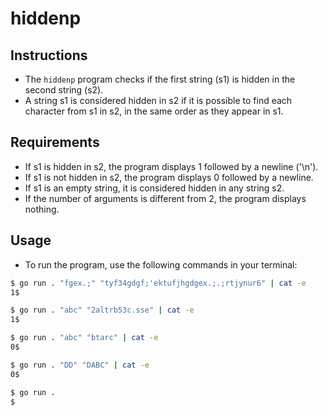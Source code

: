 # hiddenp

## Instructions

* The `hiddenp` program checks if the first string (s1) is hidden in the second string (s2). 
* A string s1 is considered hidden in s2 if it is possible to find each character from s1 in s2, in the same order as they appear in s1.

## Requirements

* If s1 is hidden in s2, the program displays 1 followed by a newline ('\n').
* If s1 is not hidden in s2, the program displays 0 followed by a newline.
* If s1 is an empty string, it is considered hidden in any string s2.
* If the number of arguments is different from 2, the program displays nothing.

## Usage

* To run the program, use the following commands in your terminal:

```bash
$ go run . "fgex.;" "tyf34gdgf;'ektufjhgdgex.;.;rtjynur6" | cat -e
1$
```

```bash
$ go run . "abc" "2altrb53c.sse" | cat -e
1$
```
```bash
$ go run . "abc" "btarc" | cat -e
0$
```

```bash
$ go run . "DD" "DABC" | cat -e
0$
```
```bash
$ go run .
$
```